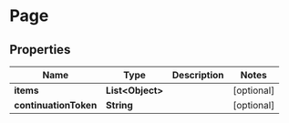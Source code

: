 
# Page

## Properties
Name | Type | Description | Notes
------------ | ------------- | ------------- | -------------
**items** | **List&lt;Object&gt;** |  |  [optional]
**continuationToken** | **String** |  |  [optional]



